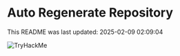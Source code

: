 # Auto Regenerate Repository

This README was last updated: 2025-02-09 02:09:04

 ![TryHackMe](https://tryhackme.com/badge/533634)